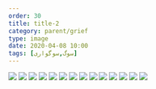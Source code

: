 ```yaml
---
order: 30
title: title-2
category: parent/grief
type: image
date: 2020-04-08 10:00
tags: [سوگ,سوگواری]
---
```


![](../../static/images/grief-a-1.webp)
![](../../static/images/grief-a-2.webp)
![](../../static/images/grief-a-3.webp)
![](../../static/images/grief-a-4.webp)
![](../../static/images/grief-a-5.webp)
![](../../static/images/grief-a-6.webp)
![](../../static/images/grief-a-7.webp)
![](../../static/images/grief-a-8.webp)
![](../../static/images/grief-a-9.webp)
![](../../static/images/grief-a-10.webp)
![](../../static/images/grief-a-11.webp)
![](../../static/images/grief-a-12.webp)
![](../../static/images/grief-a-13.webp)
![](../../static/images/grief-a-14.webp)